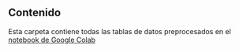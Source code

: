## Contenido

Esta carpeta contiene todas las tablas de datos preprocesados en el [notebook de Google Colab](https://colab.research.google.com/drive/1MUpic-GtjNsyg-RnpJtM1eWfuhT82DAi)

